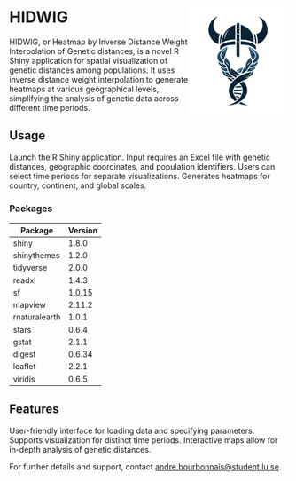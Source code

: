 # HIDWIG <img src="www/logo.png" alt="logo" width="181" align="right"/>
HIDWIG, or Heatmap by Inverse Distance Weight Interpolation of Genetic distances, is a novel R Shiny application for spatial visualization of genetic distances among populations. It uses inverse distance weight interpolation to generate heatmaps at various geographical levels, simplifying the analysis of genetic data across different time periods.

## Usage
Launch the R Shiny application.
Input requires an Excel file with genetic distances, geographic coordinates, and population identifiers.
Users can select time periods for separate visualizations.
Generates heatmaps for country, continent, and global scales.

### Packages

| Package        | Version |
|----------------|---------|
| shiny          | 1.8.0   |
| shinythemes    | 1.2.0   |
| tidyverse      | 2.0.0   |
| readxl         | 1.4.3   |
| sf             | 1.0.15  |
| mapview        | 2.11.2  |
| rnaturalearth  | 1.0.1   |
| stars          | 0.6.4   |
| gstat          | 2.1.1   |
| digest         | 0.6.34  |
| leaflet        | 2.2.1   |
| viridis        | 0.6.5   |


## Features
User-friendly interface for loading data and specifying parameters.
Supports visualization for distinct time periods.
Interactive maps allow for in-depth analysis of genetic distances.


For further details and support, contact andre.bourbonnais@student.lu.se.
